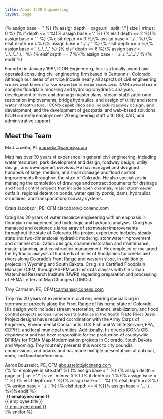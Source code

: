 ```yaml
---
title: About ICON Engineering
layout: page
---
```


{% assign base = '' %}
{% assign depth = page.url | split: '/' | size | minus: 0 %}
{% if    depth <= 1 %}{% assign base = '.' %}
{% elsif depth == 2 %}{% assign base = '..' %}
{% elsif depth == 3 %}{% assign base = '../..' %}
{% elsif depth == 4 %}{% assign base = '../../..' %}
{% elsif depth == 5 %}{% assign base = '../../../..' %}
{% elsif depth == 6 %}{% assign base = '../../../../..' %}
{% elsif depth == 7 %}{% assign base = '../../../../../..' %}{% endif %}

<!-- Content -->
Founded in January 1997, ICON Engineering, Inc. is a locally owned and operated
consulting civil engineering firm based in Centennial, Colorado. Although our
areas of service include nearly all aspects of civil engineering, we are best
known for our expertise in water resources. ICON specializes in complex
floodplain modeling and hydrologic/hydraulic analyses, development of river and
drainage master plans, stream stabilization and restoration improvements, bridge
hydraulics, and design of utility and storm water infrastructure. ICON’s
capabilities also include roadway design, land development, and the development
of geospatial and web-based solutions. ICON currently employs over 20
engineering staff with GIS, CAD, and administrative support.

## Meet the Team

<div class="box alt">
  <div class="row">
    <div class="9u">
      <div class="principal-contact">
        <span class="principal">Matt Ursetta, PE</span>
        <span class="small"><a href="mailto:mursetta@iconeng.com"><i class="fa fa-envelope"></i> mursetta@iconeng.com</a></span>
      </div>
      <p>
        Matt has over 30 years of experience in general civil engineering, including water resources, park development and design, roadway design, utility design, and development services. He has managed and designed hundreds of large, medium, and small drainage and flood control improvements throughout the state of Colorado. He also specializes in managing the completion of drawings and contract documents for drainage and flood control projects that include open channels, major storm sewer outfalls, regional detention ponds, water quality ponds, dams, hydraulics structures, and transportation/roadway systems.</p>
    </div>
    <div class="3u">
      <span class="image fit"><img src="//s3-us-west-2.amazonaws.com/iconeng/iconeng-img/staff/Matt.jpg" alt="" /></span>
    </div>
  </div>
</div>
<div class="box alt">
  <div class="row">
    <div class="9u">
      <div class="principal-contact">
        <span class="principal">Craig Jacobson, PE, CFM</span>
        <span class="small"><a href="mailto:cjacobson@iconeng.com"><i class="fa fa-envelope"></i> cjacobson@iconeng.com</a></span>
      </div>
      <p>Craig has 20 years of water resource engineering with an emphasis in floodplain management and hydrologic and hydraulic analyses. Craig has managed and designed a large array of stormwater improvements throughout the state of Colorado. His project experience includes steady state and two-dimensional hydraulic modeling, stormwater improvement and channel stabilization designs, channel restoration and maintenance, master planning, and construction management. He completed or managed the hydraulic analysis of hundreds of miles of floodplains for creeks and rivers along Colorado’s Front Range and western slope, in addition to projects in Wyoming and South Dakota. Craig is a Certified Floodplain Manager (CFM) through ASFPM and instructs classes with the Urban Watershed Research Institute (UWRI) regarding preparation and processing of FEMA Letters of Map Changes (LOMCs).</p>
    </div>
    <div class="3u">
      <span class="image fit"><img src="//s3-us-west-2.amazonaws.com/iconeng/iconeng-img/staff/Craig.jpg" alt="" /></span>
    </div>
  </div>
</div>
<div class="box alt">
  <div class="row">
    <div class="9u">
      <div class="principal-contact">
        <span class="principal">Troy Carmann, PE, CFM</span>
        <span class="small"><a href="mailto:tcarmann@iconeng.com"><i class="fa fa-envelope"></i> tcarmann@iconeng.com</a></span>
      </div>
      <p>Troy has 20 years of experience in civil engineering specializing in stormwater projects along the Front Range of his home state of Colorado. His design work includes stream restoration, channel stabilization, and flood control projects across numerous tributaries in the South Platte River Basin. Project designs have required coordination with the Army Corps of Engineers, Environmental Consultants, U.S. Fish and Wildlife Service, EPA, CDPHE, and local municipal entities. Additionally, he directs ICON’s GIS department and has been responsible for the production of countywide DFIRMs for FEMA Map Modernization projects in Colorado, South Dakota and Wyoming. Troy routinely presents this work to city councils, commissions, and boards and has made multiple presentations at national, state, and local conferences.</p>
    </div>
    <div class="3u">
      <span class="image fit"><img src="//s3-us-west-2.amazonaws.com/iconeng/iconeng-img/staff/Troy.jpg" alt="" /></span>
    </div>
  </div>
</div>
<div class="box alt">
  <div class="row">
    <div class="9u">
      <div class="principal-contact">
        <span class="principal">Aaron Bousselot, PE, CFM</span>
        <span class="small"><a href="mailto:abousselot@iconeng.com"><i class="fa fa-envelope"></i> abousselot@iconeng.com</a></span>
      <span class="image fit"><img src="//s3-us-west-2.amazonaws.com/iconeng/iconeng-img/staff/Troy.jpg" alt="" /></span>
    </div>
  </div>
</div>



<div class="row staff">
{% for employee in site.staff %}
{% assign base = '' %}
{% assign depth = page.url | split: '/' | size | minus: 0 %}
{% if    depth <= 1 %}{% assign base = '.' %}
{% elsif depth == 2 %}{% assign base = '..' %}
{% elsif depth == 3 %}{% assign base = '../..' %}
{% elsif depth == 4 %}{% assign base = '../../..' %}{% endif %}

 <div class="3u 6u$(small) -3u(small) profile">
  <span class="image fit"><img src="//s3-us-west-2.amazonaws.com/iconeng/iconeng-img/staff/{{ employee.photo }}" alt="" /></span>
  <strong>{{ employee.name }}</strong><br/>
  <span>{{ employee.title }}</span><br/>
  <span class="small"><a href="mailto:{{ employee.email }}"><i class="fa fa-envelope"></i> {{ employee.email }}</a></span>
  </div>
{% endfor %}
</div>
